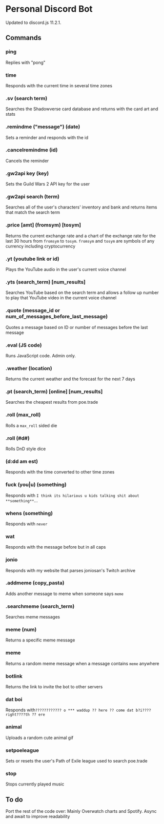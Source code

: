# Personal Discord Bot
Updated to discord.js 11.2.1. 

## Commands
### ping
Replies with "pong"
### time
Responds with the current time in several time zones
### .sv (search term)
Searches the Shadowverse card database and returns with the card art and stats
### .remindme ("message") (date)
Sets a reminder and responds with the id
### .cancelremindme (id)
Cancels the reminder
### .gw2api key (key)
Sets the Guild Wars 2 API key for the user
### .gw2api search (term)
Searches all of the user's characters' inventory and bank and returns items that match the search term
### .price [amt] (fromsym) [tosym]
Returns the current exchange rate and a chart of the exchange rate for the last 30 hours from `fromsym` to `tosym`. `fromsym` and `tosym` are symbols of any currency including cryptocurrency
### .yt (youtube link or id)
Plays the YouTube audio in the user's current voice channel
### .yts (search_term) [num_results]
Searches YouTube based on the search term and allows a follow up number to play that YouTube video in the current voice channel
### .quote (message_id or num_of_messages_before_last_message)
Quotes a message based on ID or number of messages before the last message
### .eval (JS code)
Runs JavaScript code. Admin only.
### .weather (location)
Returns the current weather and the forecast for the next 7 days
### .pt (search_term) [online] [num_results]
Searches the cheapest results from poe.trade 
### .roll (max_roll)
Rolls a `max_roll` sided die
### .roll (#d#)
Rolls DnD style dice
### (d:dd am est)
Responds with the time converted to other time zones
### fuck (you|u) (something)
Responds with `I think its hilarious u kids talking shit about **something**`...
### whens (something)
Responds with `never`
### wat
Responds with the message before but in all caps
### jonio
Responds with my website that parses joniosan's Twitch archive
### .addmeme (copy_pasta)
Adds another message to meme when someone says `meme`
### .searchmeme (search_term)
Searches meme messages
### meme (num)
Returns a specific meme message
### meme
Returns a random meme message when a message contains `meme` anywhere
### botlink
Returns the link to invite the bot to other servers
### dat boi
Responds with`???????????? o *** waddup ?? here ?? come dat b?i???? right????th ?? ere`
### animal
Uploads a random cute animal gif
### setpoeleague
Sets or resets the user's Path of Exile league used to search poe.trade
### stop
Stops currently played music

## To do
Port the rest of the code over: Mainly Overwatch charts and Spotify.
Async and await to improve readability